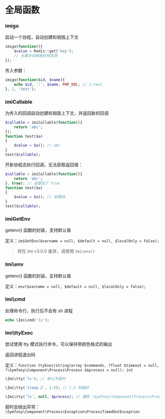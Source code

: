 # 全局函数

### imigo

启动一个协程，自动创建和销毁上下文

```php
imigo(function(){
    $value = Redis::get('key');
    // 无需手动释放任何资源
});
```

传入参数：

```php
imigo(function($id, $name){
    echo $id, ':', $name, PHP_EOL; // 1:test
}, 1, 'test');
```

### imiCallable

为传入的回调自动创建和销毁上下文，并返回新的回调

```php
$callable = imiCallable(function(){
    return 'abc';
});
function test($a)
{
    $value = $a(); // abc
}
test($callable);
```

开新协程去执行回调，无法获取返回值：

```php
$callable = imiCallable(function(){
    return 'abc';
}, true); // 这里加了 true
function test($a)
{
    $value = $a(); // 协程ID
}
test($callable);
```

### imiGetEnv

getenv() 函数的封装，支持默认值

定义：`imiGetEnv($varname = null, $default = null, $localOnly = false);`

> 将在 imi v3.0.0 废弃，请使用 `Imi\env()`

### Imi\env

getenv() 函数的封装，支持默认值

定义：`env($varname = null, $default = null, $localOnly = false);`

### Imi\cmd

处理命令行，执行后不会有 sh 进程

```php
echo \Imi\cmd('ls');
```

### Imi\ttyExec

尝试使用 tty 模式执行命令，可以保持带颜色格式的输出

返回进程退出码

定义：`function ttyExec(string|array $commands, ?float $timeout = null, ?\Symfony\Component\Process\Process &$process = null): int`

```php
\Imi\tty('ls'); // 默认不超时

\Imi\tty('sleep 2', 1.5); // 1.5 秒超时

\Imi\tty('ls', null, $process); // 捕获 \Symfony\Component\Process\Process 对象
```

超时会抛出异常：`\Symfony\Component\Process\Exception\ProcessTimedOutException`

